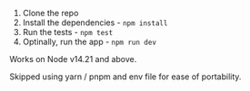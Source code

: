 1. Clone the repo
2. Install the dependencies - `npm install`
3. Run the tests - `npm test`
4. Optinally, run the app - `npm run dev`

Works on Node v14.21 and above.

Skipped using yarn / pnpm and env file for ease of portability.